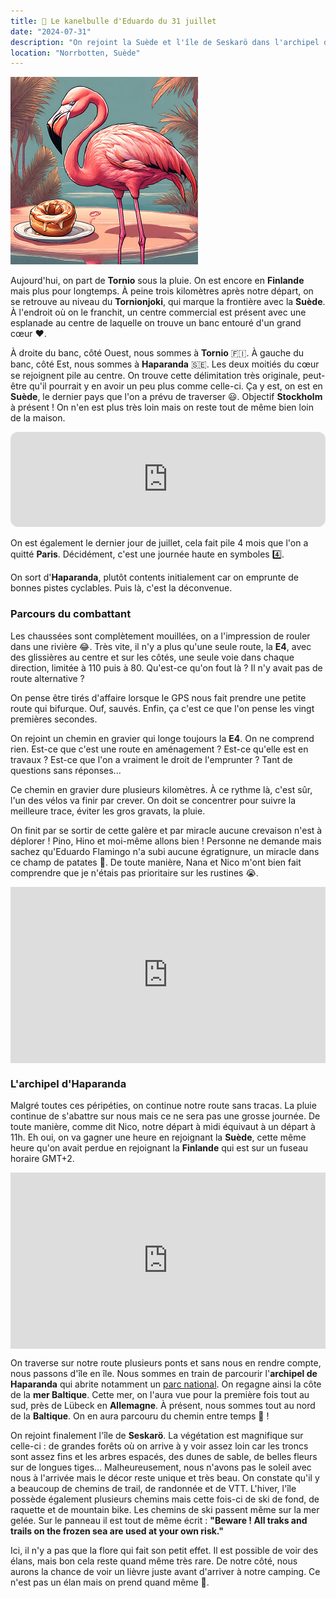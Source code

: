 ```yaml
---
title: 🥮 Le kanelbulle d'Eduardo du 31 juillet
date: "2024-07-31"
description: "On rejoint la Suède et l'île de Seskarö dans l'archipel d'Haparanda !"
location: "Norrbotten, Suède"
---
```


![Kanelbullar d'Eduardo](../kanelbullar_eduardo.png)

Aujourd'hui, on part de **Tornio** sous la pluie. On est encore en **Finlande** mais plus pour longtemps. À peine trois kilomètres après notre départ, on se retrouve au niveau du **Tornionjoki**, qui marque la frontière avec la **Suède**. À l'endroit où on le franchit, un centre commercial est présent avec une esplanade au centre de laquelle on trouve un banc entouré d'un grand cœur ♥️.

À droite du banc, côté Ouest, nous sommes à **Tornio** 🇫🇮. À gauche du banc, côté Est, nous sommes à **Haparanda** 🇸🇪. Les deux moitiés du cœur se rejoignent pile au centre. On trouve cette délimitation très originale, peut-être qu'il pourrait y en avoir un peu plus comme celle-ci. Ça y est, on est en **Suède**, le dernier pays que l'on a prévu de traverser 😃. Objectif **Stockholm** à présent ! On n'en est plus très loin mais on reste tout de même bien loin de la maison.

<iframe style="border-radius:12px" src="https://open.spotify.com/embed/track/3QHThjKGMW7y89xIEvB0J4?utm_source=generator" width="100%" height="152" frameBorder="0" allow="autoplay; clipboard-write; encrypted-media; picture-in-picture" loading="lazy"></iframe>

On est également le dernier jour de juillet, cela fait pile 4 mois que l'on a quitté **Paris**. Décidément, c'est une journée haute en symboles 4️⃣.

On sort d'**Haparanda**, plutôt contents initialement car on emprunte de bonnes pistes cyclables. Puis là, c'est la déconvenue.

### Parcours du combattant
Les chaussées sont complètement mouillées, on a l'impression de rouler dans une rivière 😂. Très vite, il n'y a plus qu'une seule route, la **E4**, avec des glissières au centre et sur les côtés, une seule voie dans chaque direction, limitée à 110 puis à 80. Qu'est-ce qu'on fout là ? Il n'y avait pas de route alternative ? 

On pense être tirés d'affaire lorsque le GPS nous fait prendre une petite route qui bifurque. Ouf, sauvés. Enfin, ça c'est ce que l'on pense les vingt premières secondes.

On rejoint un chemin en gravier qui longe toujours la **E4**. On ne comprend rien. Est-ce que c'est une route en aménagement ? Est-ce qu'elle est en travaux ? Est-ce que l'on a vraiment le droit de l'emprunter ? Tant de questions sans réponses...

Ce chemin en gravier dure plusieurs kilomètres. À ce rythme là, c'est sûr, l'un des vélos va finir par crever. On doit se concentrer pour suivre la meilleure trace, éviter les gros gravats, la pluie.

On finit par se sortir de cette galère et par miracle aucune crevaison n'est à déplorer ! Pino, Hino et moi-même allons bien ! Personne ne demande mais sachez qu'Eduardo Flamingo n'a subi aucune égratignure, un miracle dans ce champ de patates 🦩. De toute manière, Nana et Nico m'ont bien fait comprendre que je n'étais pas prioritaire sur les rustines 😭.

<div style="width: 100%; height: 0; position: relative; padding-bottom: 56%;"><iframe src="https://giphy.com/embed/KIejvpaS6QrAOdCLvu" style="top: 0; left: 0; width: 100%; height: 100%; position: absolute; border: 0;" allowfullscreen scrolling="no" allow="encrypted-media;" class="giphy-embed"></iframe></div> 

### L'archipel d'Haparanda

Malgré toutes ces péripéties, on continue notre route sans tracas. La pluie continue de s'abattre sur nous mais ce ne sera pas une grosse journée. De toute manière, comme dit Nico, notre départ à midi équivaut à un départ à 11h. Eh oui, on va gagner une heure en rejoignant la **Suède**, cette même heure qu'on avait perdue en rejoignant la **Finlande** qui est sur un fuseau horaire GMT+2.

<div style="width: 100%; height: 0; position: relative; padding-bottom: 56%;"><iframe src="https://giphy.com/embed/ApmxD78zQNaFi" style="top: 0; left: 0; width: 100%; height: 100%; position: absolute; border: 0;" allowfullscreen scrolling="no" allow="encrypted-media;" class="giphy-embed"></iframe></div> 

On traverse sur notre route plusieurs ponts et sans nous en rendre compte, nous passons d'île en île. Nous sommes en train de parcourir l'**archipel de Haparanda** qui abrite notamment un [parc national](https://www.sverigesnationalparker.se/en/choose-park---list/haparanda-skargard-national-park/). On regagne ainsi la côte de la **mer Baltique**. Cette mer, on l'aura vue pour la première fois tout au sud, près de Lübeck en **Allemagne**. À présent, nous sommes tout au nord de la **Baltique**. On en aura parcouru du chemin entre temps 🤗 !

On rejoint finalement l'île de **Seskarö**. La végétation est magnifique sur celle-ci : de grandes forêts où on arrive à y voir assez loin car les troncs sont assez fins et les arbres espacés, des dunes de sable, de belles fleurs sur de longues tiges... Malheureusement, nous n'avons pas le soleil avec nous à l'arrivée mais le décor reste unique et très beau. On constate qu'il y a beaucoup de chemins de trail, de randonnée et de VTT. L'hiver, l'île possède également plusieurs chemins mais cette fois-ci de ski de fond, de raquette et de mountain bike. Les chemins de ski passent même sur la mer gelée. Sur le panneau il est tout de même écrit : **"Beware ! All traks and trails on the frozen sea are used at your own risk."** 

Ici, il n'y a pas que la flore qui fait son petit effet. Il est possible de voir des élans, mais bon cela reste quand même très rare. De notre côté, nous aurons la chance de voir un lièvre juste avant d'arriver à notre camping. Ce n'est pas un élan mais on prend quand même 🐇.